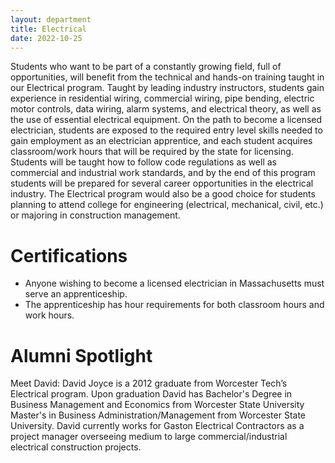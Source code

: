 ```yaml
---
layout: department
title: Electrical
date: 2022-10-25
---
```


Students who want to be part of a constantly growing field, full of opportunities, will benefit from the technical and hands-on training taught in our Electrical program.  Taught by leading industry instructors, students gain experience in residential wiring, commercial wiring, pipe bending, electric motor controls, data wiring, alarm systems, and electrical theory, as well as the use of essential electrical equipment. On the path to become a licensed electrician, students are exposed to the required entry level skills needed to gain employment as an electrician apprentice, and each student acquires classroom/work hours that will be required by the state for licensing. Students will be taught how to follow code regulations as well as commercial and industrial work standards, and by the end of this program students will be prepared for several career opportunities in the electrical industry. The Electrical program would also be a good choice for students planning to attend college for engineering (electrical, mechanical, civil, etc.) or majoring in construction management.

# Certifications
- Anyone wishing to become a licensed electrician in Massachusetts must serve an apprenticeship. 
- The apprenticeship has hour requirements for both classroom hours and work hours.

# Alumni Spotlight

Meet David:
 David Joyce is a 2012 graduate from Worcester Tech’s  Electrical program. Upon graduation David has Bachelor's Degree in Business Management and Economics from Worcester State University Master's in Business Administration/Management from Worcester State University. David currently works for Gaston Electrical Contractors as a project manager overseeing medium to large commercial/industrial electrical construction projects. 



